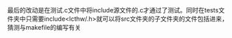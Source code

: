最后的改动是在测试.c文件中将include源文件的.c才通过了测试。同时在tests文件夹中只需要include<lcthw/.h>就可以将src文件夹的子文件夹的文件包括进来，猜测与makefile的编写有关 
